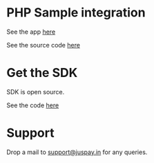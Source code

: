 # PHP Sample integration

See the app [here](juspay-php-demo.herokuapp.com)


See the source code [here](https://bitbucket.org/juspay/php-server-heroku)

# Get the SDK

SDK is open source.

See the code [here](https://bitbucket.org/juspay/juspay-php-client)

# Support

Drop a mail to support@juspay.in for any queries.